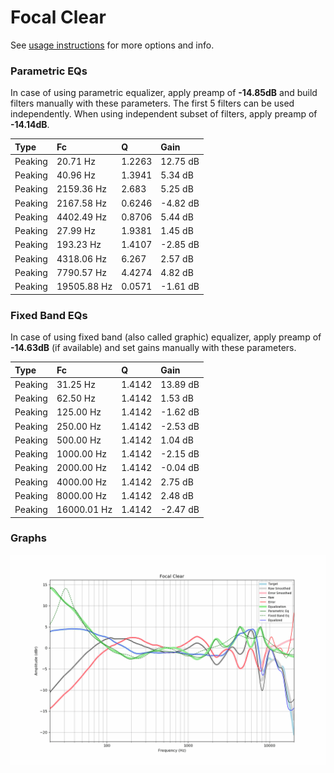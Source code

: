 # Focal Clear
See [usage instructions](https://github.com/jaakkopasanen/AutoEq#usage) for more options and info.

### Parametric EQs
In case of using parametric equalizer, apply preamp of **-14.85dB** and build filters manually
with these parameters. The first 5 filters can be used independently.
When using independent subset of filters, apply preamp of **-14.14dB**.

| Type    | Fc          |      Q | Gain     |
|:--------|:------------|:-------|:---------|
| Peaking | 20.71 Hz    | 1.2263 | 12.75 dB |
| Peaking | 40.96 Hz    | 1.3941 | 5.34 dB  |
| Peaking | 2159.36 Hz  | 2.683  | 5.25 dB  |
| Peaking | 2167.58 Hz  | 0.6246 | -4.82 dB |
| Peaking | 4402.49 Hz  | 0.8706 | 5.44 dB  |
| Peaking | 27.99 Hz    | 1.9381 | 1.45 dB  |
| Peaking | 193.23 Hz   | 1.4107 | -2.85 dB |
| Peaking | 4318.06 Hz  | 6.267  | 2.57 dB  |
| Peaking | 7790.57 Hz  | 4.4274 | 4.82 dB  |
| Peaking | 19505.88 Hz | 0.0571 | -1.61 dB |

### Fixed Band EQs
In case of using fixed band (also called graphic) equalizer, apply preamp of **-14.63dB**
(if available) and set gains manually with these parameters.

| Type    | Fc          |      Q | Gain     |
|:--------|:------------|:-------|:---------|
| Peaking | 31.25 Hz    | 1.4142 | 13.89 dB |
| Peaking | 62.50 Hz    | 1.4142 | 1.53 dB  |
| Peaking | 125.00 Hz   | 1.4142 | -1.62 dB |
| Peaking | 250.00 Hz   | 1.4142 | -2.53 dB |
| Peaking | 500.00 Hz   | 1.4142 | 1.04 dB  |
| Peaking | 1000.00 Hz  | 1.4142 | -2.15 dB |
| Peaking | 2000.00 Hz  | 1.4142 | -0.04 dB |
| Peaking | 4000.00 Hz  | 1.4142 | 2.75 dB  |
| Peaking | 8000.00 Hz  | 1.4142 | 2.48 dB  |
| Peaking | 16000.01 Hz | 1.4142 | -2.47 dB |

### Graphs
![](./Focal%20Clear.png)